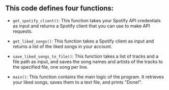 ## This code defines four functions:
- `get_spotify_client()`: This function takes your Spotify API credentials as input and
returns a Spotify client that you can use to make API requests.

- `get_liked_songs()`: This function takes a Spotify client as input and retums a list of the
liked songs in your account.

- `save_liked_songs_to_file()`: This function takes a list of tracks and a file path as input,
and saves the song names and artists of the tracks to the specified file, one song per line.

- `main()`: This function contains the main logic of the program. It retrieves your liked
songs, saves them to a text file, and prints "Done!".